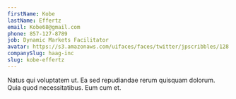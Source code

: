 ```yaml
---
firstName: Kobe
lastName: Effertz
email: Kobe68@gmail.com
phone: 857-127-8789
job: Dynamic Markets Facilitator
avatar: https://s3.amazonaws.com/uifaces/faces/twitter/jpscribbles/128.jpg
companySlug: haag-inc
slug: kobe-effertz
---
```

Natus qui voluptatem ut. Ea sed repudiandae rerum quisquam dolorum. Quia quod necessitatibus. Eum cum et.
